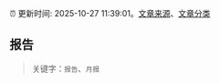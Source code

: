 :alarm_clock: 更新时间: 2025-10-27 11:39:01。[文章来源](/README.md)、[文章分类](/TAGS.md)

## 报告


> 关键字：`报告`、`月报`



